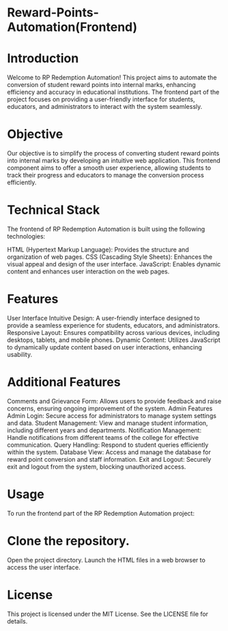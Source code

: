 # Reward-Points-Automation(Frontend)
# Introduction
Welcome to RP Redemption Automation! This project aims to automate the conversion of student reward points into internal marks, enhancing efficiency and accuracy in educational institutions. The frontend part of the project focuses on providing a user-friendly interface for students, educators, and administrators to interact with the system seamlessly.

# Objective
Our objective is to simplify the process of converting student reward points into internal marks by developing an intuitive web application. This frontend component aims to offer a smooth user experience, allowing students to track their progress and educators to manage the conversion process efficiently.

# Technical Stack
The frontend of RP Redemption Automation is built using the following technologies:

HTML (Hypertext Markup Language): Provides the structure and organization of web pages.
CSS (Cascading Style Sheets): Enhances the visual appeal and design of the user interface.
JavaScript: Enables dynamic content and enhances user interaction on the web pages.

# Features
User Interface
Intuitive Design: A user-friendly interface designed to provide a seamless experience for students, educators, and administrators.
Responsive Layout: Ensures compatibility across various devices, including desktops, tablets, and mobile phones.
Dynamic Content: Utilizes JavaScript to dynamically update content based on user interactions, enhancing usability.
# Additional Features
Comments and Grievance Form: Allows users to provide feedback and raise concerns, ensuring ongoing improvement of the system.
Admin Features
Admin Login: Secure access for administrators to manage system settings and data.
Student Management: View and manage student information, including different years and departments.
Notification Management: Handle notifications from different teams of the college for effective communication.
Query Handling: Respond to student queries efficiently within the system.
Database View: Access and manage the database for reward point conversion and staff information.
Exit and Logout: Securely exit and logout from the system, blocking unauthorized access.
# Usage
To run the frontend part of the RP Redemption Automation project:

# Clone the repository.
Open the project directory.
Launch the HTML files in a web browser to access the user interface.

# License
This project is licensed under the MIT License. See the LICENSE file for details.

